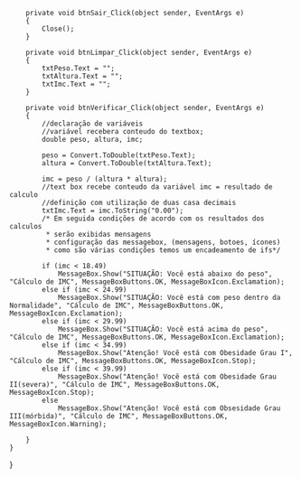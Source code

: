         private void btnSair_Click(object sender, EventArgs e)
        {
            Close();
        }

        private void btnLimpar_Click(object sender, EventArgs e)
        {
            txtPeso.Text = "";
            txtAltura.Text = "";
            txtImc.Text = "";
        }

        private void btnVerificar_Click(object sender, EventArgs e)
        {
            //declaração de variáveis
            //variável recebera conteudo do textbox;
            double peso, altura, imc;

            peso = Convert.ToDouble(txtPeso.Text);
            altura = Convert.ToDouble(txtAltura.Text);

            imc = peso / (altura * altura);
            //text box recebe conteudo da variável imc = resultado de calculo
            //definição com utilização de duas casa decimais
            txtImc.Text = imc.ToString("0.00");
            /* Em seguida condições de acordo com os resultados dos calculos
             * serão exibidas mensagens
             * configuração das messagebox, (mensagens, botoes, ícones)
             * como são várias condições temos um encadeamento de ifs*/

            if (imc < 18.49)
                MessageBox.Show("SITUAÇÃO: Você está abaixo do peso", "Cálculo de IMC", MessageBoxButtons.OK, MessageBoxIcon.Exclamation);
            else if (imc < 24.99)
                MessageBox.Show("SITUAÇÃO: Você está com peso dentro da Normalidade", "Cálculo de IMC", MessageBoxButtons.OK, MessageBoxIcon.Exclamation);
            else if (imc < 29.99)
                MessageBox.Show("SITUAÇÃO: Você está acima do peso", "Cálculo de IMC", MessageBoxButtons.OK, MessageBoxIcon.Exclamation);
            else if (imc < 34.99)
                MessageBox.Show("Atenção! Você está com Obesidade Grau I", "Cálculo de IMC", MessageBoxButtons.OK, MessageBoxIcon.Stop);
            else if (imc < 39.99)
                MessageBox.Show("Atenção! Você está com Obesidade Grau II(severa)", "Cálculo de IMC", MessageBoxButtons.OK, MessageBoxIcon.Stop);
            else
                MessageBox.Show("Atenção! Você está com Obsesidade Grau III(mórbida)", "Cálculo de IMC", MessageBoxButtons.OK, MessageBoxIcon.Warning);

        }
    }
}
